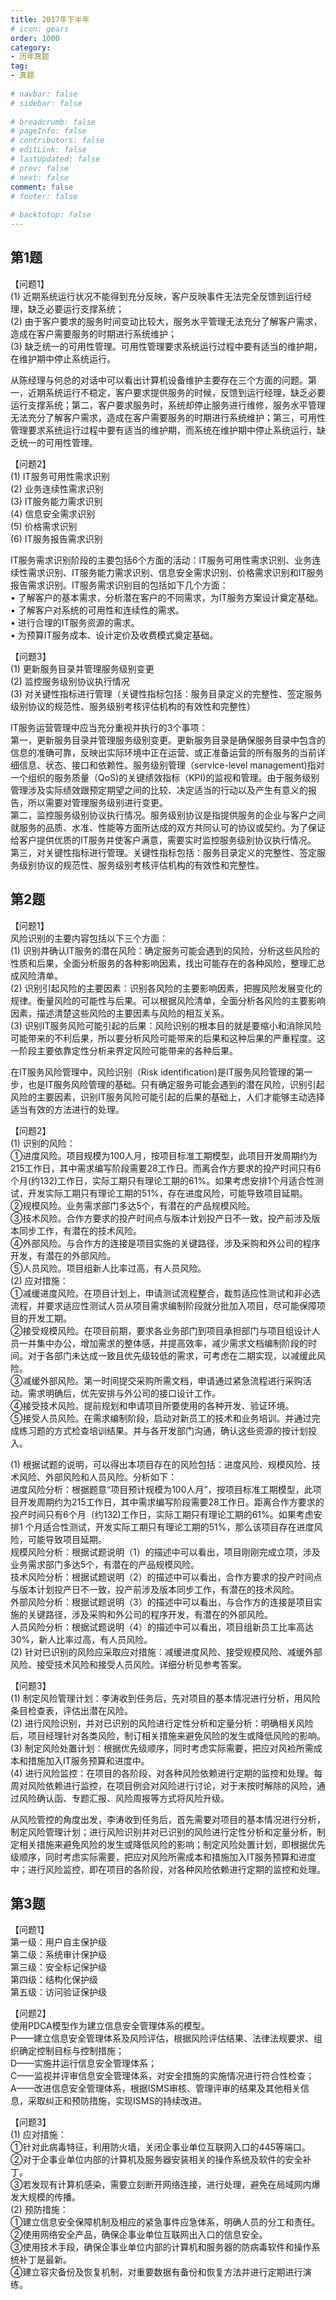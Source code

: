 ```yaml
---  
title: 2017年下半年  
# icon: gears  
order: 1000  
category:  
- 历年真题  
tag:  
- 真题  
  
# navbar: false  
# sidebar: false  
  
# breadcrumb: false  
# pageInfo: false  
# contributors: false  
# editLink: false  
# lastUpdated: false  
# prev: false  
# next: false  
comment: false  
# footer: false  
  
# backtotop: false  
---  
```

## 第1题 ##

【问题1】  
(1) 近期系统运行状况不能得到充分反映，客户反映事件无法完全反馈到运行经理，缺乏必要运行支撑系统；  
(2) 由于客户要求的服务时间变动比较大，服务水平管理无法充分了解客户需求，造成在客户需要服务的时期进行系统维护；  
(3) 缺乏统一的可用性管理。可用性管理要求系统运行过程中要有适当的维护期，在维护期中停止系统运行。  
  
从陈经理与何总的对话中可以看出计算机设备维护主要存在三个方面的问题。第一，近期系统运行不稳定，客户要求提供服务的时候，反馈到运行经理，缺乏必要运行支撑系统；第二，客户要求服务时，系统却停止服务进行维修，服务水平管理无法充分了解客户需求，造成在客户需要服务的时期进行系统维护；第三，可用性管理要求系统运行过程中要有适当的维护期，而系统在维护期中停止系统运行，缺乏统一的可用性管理。  
  
【问题2】  
(1) IT服务可用性需求识别  
(2) 业务连续性需求识别  
(3) IT服务能力需求识别  
(4) 信息安全需求识别  
(5) 价格需求识别  
(6) IT服务报告需求识别  
  
IT服务需求识别阶段的主要包括6个方面的活动：IT服务可用性需求识别、业务连续性需求识别、IT服务能力需求识别、信息安全需求识别、价格需求识别和IT服务报告需求识别。IT服务需求识别目的包括如下几个方面：  
• 了解客户的基本需求，分析潜在客户的不同需求，为IT服务方案设计奠定基础。  
• 了解客户对系统的可用性和连续性的需求。  
• 进行合理的IT服务资源的需求。  
• 为预算IT服务成本、设计定价及收费模式奠定基础。  
  
【问题3】  
(1) 更新服务目录并管理服务级别变更  
(2) 监控服务级别协议执行情况  
(3) 对关键性指标进行管理（关键性指标包括：服务目录定义的完整性、签定服务级别协议的规范性、服务级别考核评估机构的有效性和完整性）  
  
IT服务运营管理中应当充分重视并执行的3个事项：  
第一，更新服务目录并管理服务级别变更。更新服务目录是确保服务目录中包含的信息的准确可靠，反映出实际环境中正在运营、或正准备运营的所有服务的当前详细信息、状态、接口和依赖性。服务级别管理（service-level management)指对一个组织的服务质量（QoS)的关键绩效指标（KPI)的监视和管理。由于服务级别管理涉及实际绩效跟预定期望之间的比较、决定适当的行动以及产生有意义的报告，所以需要对管理服务级别进行变更。  
第二，监控服务级别协议执行情况。服务级别协议是指提供服务的企业与客户之间就服务的品质、水准、性能等方面所达成的双方共同认可的协议或契约。为了保证给客户提供优质的IT服务并使客户满意，需要实时监控服务级别协议执行情况。  
第三，对关键性指标进行管理。关键性指标包括：服务目录定义的完整性、签定服务级别协议的规范性、服务级别考核评估机构的有效性和完整性。  


## 第2题 ##

【问题1】  
风险识别的主要内容包括以下三个方面：  
(1) 识别并确认IT服务的潜在风险：确定服务可能会遇到的风险，分析这些风险的性质和后果，全面分析服务的各种影响因素，找出可能存在的各种风险，整理汇总成风险清单。  
(2) 识别引起风险的主要因素：识别各风险的主要影响因素，把握风险发展变化的规律。衡量风险的可能性与后果。可以根据风险清单，全面分析各风险的主要影响因素，描述清楚这些风险的主要因素与风险的相互关系。  
(3) 识别IT服务风险可能引起的后果：风险识别的根本目的就是要缩小和消除风险可能带来的不利后果，所以要分析风险可能带来的后果和这种后果的严重程度。这一阶段主要依靠定性分析来界定风险可能带来的各种后果。  
  
在IT服务风险管理中，风险识别（Risk identification)是IT服务风险管理的第一步，也是IT服务风险管理的基础。只有确定服务可能会遇到的潜在风险，识别引起风险的主要因素，识别IT服务风险可能引起的后果的基础上，人们才能够主动选择适当有效的方法进行的处理。  
  
【问题2】  
(1) 识别的风险：  
①进度风险。项目规模为100人月，按项目标准工期模型，此项目开发周期约为215工作日，其中需求编写阶段需要28工作日。而离合作方要求的投产时间只有6个月(约132)工作日，实际工期只有理论工期的61%。如果考虑安排1个月适合性测试，开发实际工期只有理论工期的51%，存在进度风险，可能导致项目延期。  
②规模风险。业务需求部门多达5个，有潜在的产品规模风险。  
③技术风险。合作方要求的投产时间点与版本计划投产日不一致，投产前涉及版本同步工作，有潜在的技术风险。  
④外部风险。与合作方的连接是项目实施的关键路径，涉及采购和外公司的程序开发，有潜在的外部风险。  
⑤人员风险。项目组新人比率过高，有人员风险。  
(2) 应对措施：  
①减缓进度风险。在项目计划上，申请测试流程整合，裁剪适应性测试和非必选流程，并要求适应性测试人员从项目需求编制阶段就分批加入项目，尽可能保障项目的开发工期。  
②接受规模风险。在项目前期，要求各业务部门到项目承担部门与项目组设计人员一并集中办公，增加需求的整体感，并提高效率，减少需求文档编制阶段的时间。对于各部门未达成一致且优先级较低的需求，可考虑在二期实现，以减缓此风险。  
③减缓外部风险。第一时间提交采购所需文档，申请通过紧急流程进行采购活动。需求明确后，优先安排与外公司的接口设计工作。  
④接受技术风险。提前规划和申请项目所要使用的各种开发、验证环境。  
⑤接受人员风险。在需求编制阶段，启动对新员工的技术和业务培训。并通过完成练习题的方式检查培训结果。并与各开发部门沟通，确认这些资源的按计划投入。  
  
(1) 根据试题的说明，可以得出本项目存在的风险包括：进度风险、规模风险、技术风险、外部风险和人员风险。分析如下：  
进度风险分析：根据题意“项目预计规模为100人月”，按项目标准工期模型，此项目开发周期约为215工作日，其中需求编写阶段需要28工作日。距离合作方要求的投产时间只有6个月（约132)工作日，实际工期只有理论工期的61%。如果考虑安排1 个月适合性测试，开发实际工期只有理论工期的51%，那么该项目存在进度风险，可能导致项目延期。  
规模风险分析：根据试题说明（1）的描述中可以看出，项目刚刚完成立项，涉及业务需求部门多达5个，有潜在的产品规模风险。  
技术风险分析：根据试题说明（2）的描述中可以看出，合作方要求的投产时间点与版本计划投产日不一致，投产前涉及版本同步工作，有潜在的技术风险。  
外部风险分析：根据试题说明（3）的描述中可以看出，与合作方的连接是项目实施的关键路径，涉及采购和外公司的程序开发，有潜在的外部风险。  
人员风险分析：根据试题说明（4）的描述中可以看出，项目组新员工比率高达30%，新人比率过高，有人员风险。  
(2) 针对已识别的风险应采取应对措施：减缓进度风险、接受规模风险、减缓外部风险、接受技术风险和接受人员风险。详细分析见参考答案。  
  
【问题3】  
(1) 制定风险管理计划：李涛收到任务后，先对项目的基本情况进行分析，用风险条目检查表，评估出潜在风险。  
(2) 进行风险识别，并对已识别的风险进行定性分析和定量分析：明确相关风险后，项目经理针对各类风险，制订相关措施来避免风险的发生或降低风险的影响。  
(3) 制定风险处置计划：根据优先级顺序，同时考虑实际需要，把应对风裣所需成本和措施加入IT服务预算和进度中。  
(4) 进行风险监控：在项目的各阶段，对各种风险依赖进行定期的监控和处理。每周对风险依赖进行监控，在项目例会对风险进行讨论，对于未按时解除的风险，通过风险确认函、专题汇报、风险周报等方式将风险升级。  
  
从风险管控的角度出发，李涛收到任务后，首先需要对项目的基本情况进行分析，制定风险管理计划；进行风险识别并对已识别的风险进行定性分析和定量分析，制定相关措施来避免风险的发生或降低风险的影响；制定风险处置计划，即根据优先级顺序，同时考虑实际需要，把应对风险所需成本和措施加入IT服务预算和进度中；进行风险监控，即在项目的各阶段，对各种风险依赖进行定期的监控和处理。  


## 第3题 ##

【问题1】  
第一级：用户自主保护级  
第二级：系统审计保护级  
第三级：安全标记保护级  
第四级：结构化保护级  
第五级：访问验证保护级  
  
【问题2】  
使用PDCA模型作为建立信息安全管理体系的模型。  
P——建立信息安全管理体系及风险评估，根据风险评估结果、法律法规要求、组织确定控制目标与控制措施；  
D——实施并运行信息安全管理体系；  
C——监视并评审信息安全管理体系，对安全措施的实施情况进行符合性检查；  
A——改进信息安全管理体系，根据ISMS审核、管理评审的结果及其他相关信息，采取纠正和预防措施，实现ISMS的持续改进。  
  
【问题3】  
(1) 应对措施：  
①针对此病毒特征，利用防火墙，关闭企事业单位互联网入口的445等端口。  
②对于企事业单位内部的计算机及服务器安装相关的操作系统及软件的安全补丁。  
③若发现有计算机感染，需要立刻断开网络连接，进行处理，避免在局域网内爆发大规模的传播。  
(2) 预防措施：  
①建立信息安全保障机制及相应的紧急事件应急体系，明确人员的分工和责任。  
②使用网络安全产品，确保企事业单位互联网出入口的信息安全。  
③使用技术手段，确保企事业单位内部的计算机和服务器的防病毒软件和操作系统补丁是最新。  
④建立容灾备份及恢复机制，对重要数据有备份和恢复方法并进行定期进行演练。  


